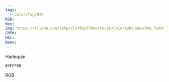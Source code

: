```yaml
---
tags:
  - Color/Tag/NTC
RGB:
Hex:
img: https://filedn.com/l0hpzxl1f01yT7GHxtF8cyk/Color%20Snake/SVG_Tumb%20Mass%20No%20Name/3FFF00.svg
CMYK:
HSL:
Name:
---
```

Harlequin
```palette
#3FFF00
```
RGB
